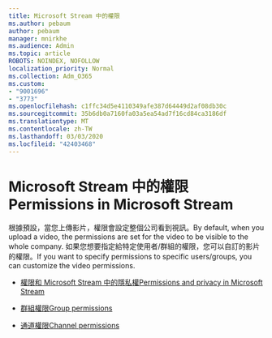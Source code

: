 ```yaml
---
title: Microsoft Stream 中的權限
ms.author: pebaum
author: pebaum
manager: mnirkhe
ms.audience: Admin
ms.topic: article
ROBOTS: NOINDEX, NOFOLLOW
localization_priority: Normal
ms.collection: Adm_O365
ms.custom:
- "9001696"
- "3773"
ms.openlocfilehash: c1ffc34d5e4110349afe387d64449d2af08db30c
ms.sourcegitcommit: 35b6db0a7160fa03a5ea54ad7f16cd84ca3186df
ms.translationtype: MT
ms.contentlocale: zh-TW
ms.lasthandoff: 03/03/2020
ms.locfileid: "42403468"
---
```

# <a name="permissions-in-microsoft-stream"></a><span data-ttu-id="478cb-102">Microsoft Stream 中的權限</span><span class="sxs-lookup"><span data-stu-id="478cb-102">Permissions in Microsoft Stream</span></span>

<span data-ttu-id="478cb-103">根據預設，當您上傳影片，權限會設定整個公司看到視訊。</span><span class="sxs-lookup"><span data-stu-id="478cb-103">By default, when you upload a video, the permissions are set for the video to be visible to the whole company.</span></span> <span data-ttu-id="478cb-104">如果您想要指定給特定使用者/群組的權限，您可以自訂的影片的權限。</span><span class="sxs-lookup"><span data-stu-id="478cb-104">If you want to specify permissions to specific users/groups, you can customize the video permissions.</span></span>

- [<span data-ttu-id="478cb-105">權限和 Microsoft Stream 中的隱私權</span><span class="sxs-lookup"><span data-stu-id="478cb-105">Permissions and privacy in Microsoft Stream</span></span>](https://docs.microsoft.com/stream/portal-permissions)

- [<span data-ttu-id="478cb-106">群組權限</span><span class="sxs-lookup"><span data-stu-id="478cb-106">Group permissions</span></span>](https://docs.microsoft.com/stream/portal-permissions#group-permissions)

- [<span data-ttu-id="478cb-107">通道權限</span><span class="sxs-lookup"><span data-stu-id="478cb-107">Channel permissions</span></span>](https://docs.microsoft.com/stream/portal-permissions#channel-permissions)